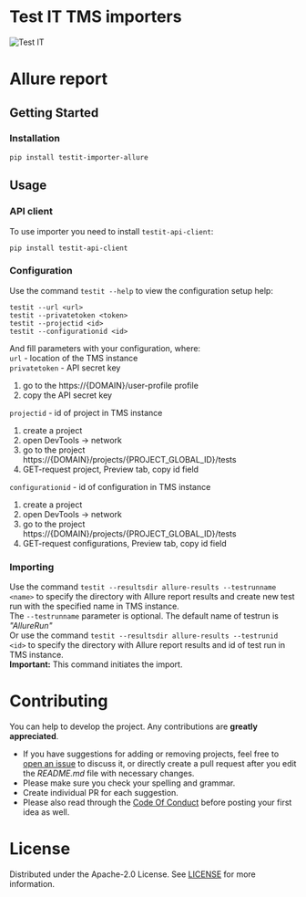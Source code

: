 # Test IT TMS importers
![Test IT](https://raw.githubusercontent.com/testit-tms/importers/main/images/banner.png)

# Allure report

## Getting Started

### Installation
```
pip install testit-importer-allure
```

## Usage

### API client

To use importer you need to install `testit-api-client`:
```
pip install testit-api-client
```

### Configuration

Use the command `testit --help` to view the configuration setup help:
```
testit --url <url>
testit --privatetoken <token>
testit --projectid <id>
testit --configurationid <id>
```

And fill parameters with your configuration, where:  
`url` - location of the TMS instance  
`privatetoken` - API secret key  

1. go to the https://{DOMAIN}/user-profile profile  
2. copy the API secret key

`projectid` - id of project in TMS instance

1. create a project
2. open DevTools -> network
3. go to the project https://{DOMAIN}/projects/{PROJECT_GLOBAL_ID}/tests
4. GET-request project, Preview tab, copy id field  

`configurationid` - id of configuration in TMS instance  

1. create a project  
2. open DevTools -> network  
3. go to the project https://{DOMAIN}/projects/{PROJECT_GLOBAL_ID}/tests  
4. GET-request configurations, Preview tab, copy id field 

### Importing

Use the command `testit --resultsdir allure-results --testrunname <name>` to specify the directory with Allure report results and create new test run with the specified name in TMS instance.
<br>The `--testrunname` parameter is optional. The default name of testrun is <em>"AllureRun"</em>
<br>Or use the command `testit --resultsdir allure-results --testrunid <id>` to specify the directory with Allure report results and id of test run in TMS instance.
<br>**Important:** This command initiates the import.

# Contributing

You can help to develop the project. Any contributions are **greatly appreciated**.

* If you have suggestions for adding or removing projects, feel free to [open an issue](https://github.com/testit-tms/importers/issues/new) to discuss it, or directly create a pull request after you edit the *README.md* file with necessary changes.
* Please make sure you check your spelling and grammar.
* Create individual PR for each suggestion.
* Please also read through the [Code Of Conduct](https://github.com/testit-tms/importers/blob/master/CODE_OF_CONDUCT.md) before posting your first idea as well.

# License

Distributed under the Apache-2.0 License. See [LICENSE](https://github.com/testit-tms/importers/blob/master/LICENSE.md) for more information.

